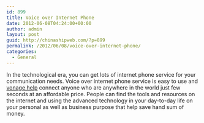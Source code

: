 ```yaml
---
id: 899
title: Voice over Internet Phone
date: 2012-06-08T04:24:00+00:00
author: admin
layout: post
guid: http://chinashipweb.com/?p=899
permalink: /2012/06/08/voice-over-internet-phone/
categories:
  - General
---
```

In the technological era, you can get lots of internet phone service for your communication needs. Voice over internet phone service is easy to use and [vonage help](http://vonage-promotions.com/) connect anyone who are anywhere in the world just few seconds at an affordable price. People can find the tools and resources on the internet and using the advanced technology in your day-to-day life on your personal as well as business purpose that help save hand sum of money.